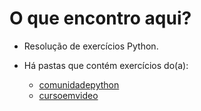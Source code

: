 # O que encontro aqui?

- Resolução de exercícios Python.

- Há pastas que contém exercícios do(a):
  
  - [comunidadepython](https://wiki.python.org.br/ListaDeExercicios)
  - [cursoemvideo](https://www.youtube.com/watch?v=nIHq1MtJaKs&list=PLHz_AreHm4dm6wYOIW20Nyg12TAjmMGT-)
